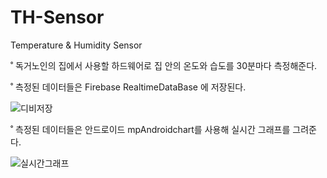 # TH-Sensor
Temperature &amp; Humidity Sensor

˚ 독거노인의 집에서 사용할 하드웨어로 집 안의 온도와 습도를 30분마다 측정해준다.

˚ 측정된 데이터들은 Firebase RealtimeDataBase 에 저장된다. 

![디비저장](https://user-images.githubusercontent.com/61223256/104100075-5c529500-52e0-11eb-90af-048e2fa26321.png)

˚ 측정된 데이터들은 안드로이드 mpAndroidchart를 사용해 실시간 그래프를 그려준다.

![실시간그래프](https://user-images.githubusercontent.com/61223256/104100314-6eccce80-52e0-11eb-9fdd-7053a8229375.png)

